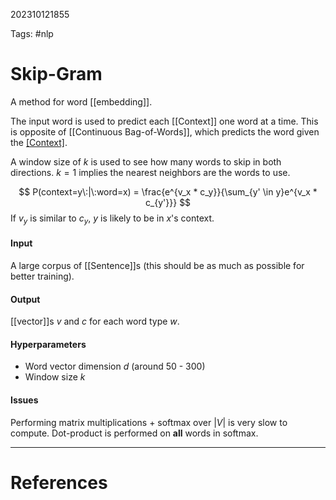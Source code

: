 202310121855

Tags: #nlp

# Skip-Gram
A method for word [[embedding]].

The input word is used to predict each [[Context]] one word at a time.  This is opposite of [[Continuous Bag-of-Words]], which predicts the word given the [[Context]](s).

A window size of $k$ is used to see how many words to skip in both directions.  $k=1$ implies the nearest neighbors are the words to use.

$$
P(context=y\:|\:word=x) = \frac{e^{v_x * c_y}}{\sum_{y' \in y}e^{v_x * c_{y'}}}
$$
If $v_y$ is similar to $c_y$, $y$ is likely to be in $x$'s context.

#### Input
A large corpus of [[Sentence]]s (this should be as much as possible for better training).

#### Output
[[vector]]s $v$ and $c$ for each word type $w$.

#### Hyperparameters
- Word vector dimension $d$ (around 50 - 300)
- Window size $k$

#### Issues
Performing matrix multiplications + softmax over $|V|$ is very slow to compute.  Dot-product is performed on **all** words in softmax.

---
# References
